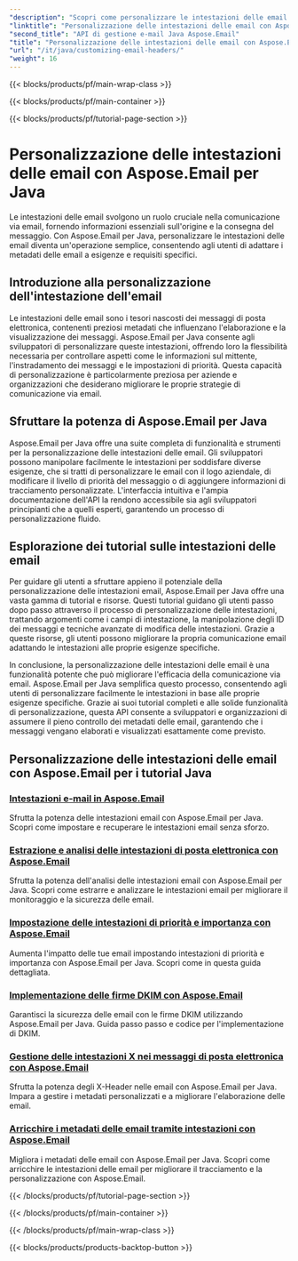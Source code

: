 ```yaml
---
"description": "Scopri come personalizzare le intestazioni delle email senza sforzo con Aspose.Email per Java. Immergiti nei tutorial e sfrutta la potenza della personalizzazione delle intestazioni delle email."
"linktitle": "Personalizzazione delle intestazioni delle email con Aspose.Email per Java"
"second_title": "API di gestione e-mail Java Aspose.Email"
"title": "Personalizzazione delle intestazioni delle email con Aspose.Email per Java"
"url": "/it/java/customizing-email-headers/"
"weight": 16
---
```


{{< blocks/products/pf/main-wrap-class >}}

{{< blocks/products/pf/main-container >}}

{{< blocks/products/pf/tutorial-page-section >}}

# Personalizzazione delle intestazioni delle email con Aspose.Email per Java


Le intestazioni delle email svolgono un ruolo cruciale nella comunicazione via email, fornendo informazioni essenziali sull'origine e la consegna del messaggio. Con Aspose.Email per Java, personalizzare le intestazioni delle email diventa un'operazione semplice, consentendo agli utenti di adattare i metadati delle email a esigenze e requisiti specifici.

## Introduzione alla personalizzazione dell'intestazione dell'email

Le intestazioni delle email sono i tesori nascosti dei messaggi di posta elettronica, contenenti preziosi metadati che influenzano l'elaborazione e la visualizzazione dei messaggi. Aspose.Email per Java consente agli sviluppatori di personalizzare queste intestazioni, offrendo loro la flessibilità necessaria per controllare aspetti come le informazioni sul mittente, l'instradamento dei messaggi e le impostazioni di priorità. Questa capacità di personalizzazione è particolarmente preziosa per aziende e organizzazioni che desiderano migliorare le proprie strategie di comunicazione via email.

## Sfruttare la potenza di Aspose.Email per Java

Aspose.Email per Java offre una suite completa di funzionalità e strumenti per la personalizzazione delle intestazioni delle email. Gli sviluppatori possono manipolare facilmente le intestazioni per soddisfare diverse esigenze, che si tratti di personalizzare le email con il logo aziendale, di modificare il livello di priorità del messaggio o di aggiungere informazioni di tracciamento personalizzate. L'interfaccia intuitiva e l'ampia documentazione dell'API la rendono accessibile sia agli sviluppatori principianti che a quelli esperti, garantendo un processo di personalizzazione fluido.

## Esplorazione dei tutorial sulle intestazioni delle email

Per guidare gli utenti a sfruttare appieno il potenziale della personalizzazione delle intestazioni email, Aspose.Email per Java offre una vasta gamma di tutorial e risorse. Questi tutorial guidano gli utenti passo dopo passo attraverso il processo di personalizzazione delle intestazioni, trattando argomenti come i campi di intestazione, la manipolazione degli ID dei messaggi e tecniche avanzate di modifica delle intestazioni. Grazie a queste risorse, gli utenti possono migliorare la propria comunicazione email adattando le intestazioni alle proprie esigenze specifiche.

In conclusione, la personalizzazione delle intestazioni delle email è una funzionalità potente che può migliorare l'efficacia della comunicazione via email. Aspose.Email per Java semplifica questo processo, consentendo agli utenti di personalizzare facilmente le intestazioni in base alle proprie esigenze specifiche. Grazie ai suoi tutorial completi e alle solide funzionalità di personalizzazione, questa API consente a sviluppatori e organizzazioni di assumere il pieno controllo dei metadati delle email, garantendo che i messaggi vengano elaborati e visualizzati esattamente come previsto.

## Personalizzazione delle intestazioni delle email con Aspose.Email per i tutorial Java
### [Intestazioni e-mail in Aspose.Email](./email-headers/)
Sfrutta la potenza delle intestazioni email con Aspose.Email per Java. Scopri come impostare e recuperare le intestazioni email senza sforzo.
### [Estrazione e analisi delle intestazioni di posta elettronica con Aspose.Email](./extracting-and-analyzing-email-headers/)
Sfrutta la potenza dell'analisi delle intestazioni email con Aspose.Email per Java. Scopri come estrarre e analizzare le intestazioni email per migliorare il monitoraggio e la sicurezza delle email.
### [Impostazione delle intestazioni di priorità e importanza con Aspose.Email](./setting-priority-and-importance-headers/)
Aumenta l'impatto delle tue email impostando intestazioni di priorità e importanza con Aspose.Email per Java. Scopri come in questa guida dettagliata.
### [Implementazione delle firme DKIM con Aspose.Email](./dkim-signatures-implementation/)
Garantisci la sicurezza delle email con le firme DKIM utilizzando Aspose.Email per Java. Guida passo passo e codice per l'implementazione di DKIM.
### [Gestione delle intestazioni X nei messaggi di posta elettronica con Aspose.Email](./managing-x-headers-in-email-messages/)
Sfrutta la potenza degli X-Header nelle email con Aspose.Email per Java. Impara a gestire i metadati personalizzati e a migliorare l'elaborazione delle email.
### [Arricchire i metadati delle email tramite intestazioni con Aspose.Email](./enriching-email-metadata-through-headers/)
Migliora i metadati delle email con Aspose.Email per Java. Scopri come arricchire le intestazioni delle email per migliorare il tracciamento e la personalizzazione con Aspose.Email.

{{< /blocks/products/pf/tutorial-page-section >}}

{{< /blocks/products/pf/main-container >}}

{{< /blocks/products/pf/main-wrap-class >}}

{{< blocks/products/products-backtop-button >}}